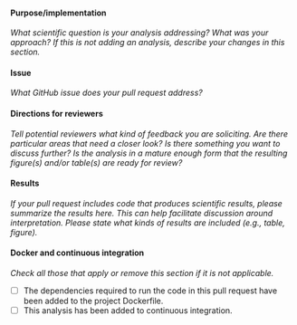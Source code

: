 <!--Hi there, thanks for your contribution! Please take a moment to fill out this template to facilitate the review of your pull request.-->

#### Purpose/implementation

_What scientific question is your analysis addressing? 
What was your approach?
If this is not adding an analysis, describe your changes in this section._

#### Issue

_What GitHub issue does your pull request address?_

#### Directions for reviewers

_Tell potential reviewers what kind of feedback you are soliciting. 
Are there particular areas that need a closer look?
Is there something you want to discuss further?
Is the analysis in a mature enough form that the resulting figure(s) and/or table(s) are ready for review?_

#### Results

_If your pull request includes code that produces scientific results, please summarize the results here.
This can help facilitate discussion around interpretation.
Please state what kinds of results are included (e.g., table, figure)._

#### Docker and continuous integration

_Check all those that apply or remove this section if it is not applicable._

- [ ] The dependencies required to run the code in this pull request have been added to the project Dockerfile.
- [ ] This analysis has been added to continuous integration.
